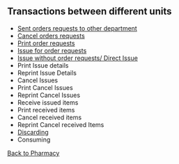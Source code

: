 ## Transactions between different units

* [Sent orders requests to other department](https://github.com/hmislk/hmis/wiki/Sending-orders-requests-to-other-departments)
* [Cancel orders requests](https://github.com/hmislk/hmis/wiki/Cancel-orders-requests)
* [Print order requests](https://github.com/hmislk/hmis/wiki/Print-order-requests)
* [Issue for order requests](https://github.com/hmislk/hmis/wiki/Issue-for-order-requests)
* [Issue without order requests/ Direct Issue](https://github.com/hmislk/hmis/wiki/Pharmacy-Direct-Issue)
* Print Issue details
* Reprint Issue Details
* Cancel Issues
* Print Cancel Issues
* Reprint Cancel Issues
* Receive issued items
* Print received items
* Cancel received items
* Reprint Cancel received Items
* [Discarding](https://github.com/hmislk/hmis/wiki/Disposal)
* Consuming


[Back to Pharmacy](https://github.com/hmislk/hmis/wiki/Pharmacy)
